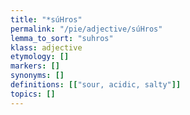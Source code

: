 ```yaml
---
title: "*súHros"
permalink: "/pie/adjective/súHros"
lemma_to_sort: "suhros"
klass: adjective
etymology: []
markers: []
synonyms: []
definitions: [["sour, acidic, salty"]]
topics: []
---
```

